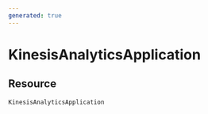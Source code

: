 ```yaml
---
generated: true
---
```


# KinesisAnalyticsApplication


## Resource

```text
KinesisAnalyticsApplication
```



